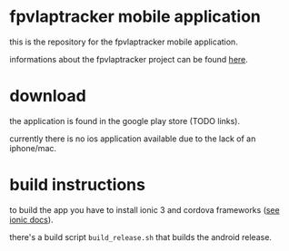 # fpvlaptracker mobile application
this is the repository for the fpvlaptracker mobile application.

informations about the fpvlaptracker project can be found [here](https://github.com/warhog/fpvlaptracker).

# download
the application is found in the google play store (TODO links).

currently there is no ios application available due to the lack of an iphone/mac.

# build instructions
to build the app you have to install ionic 3 and cordova frameworks ([see ionic docs](http://ionicframework.com/docs/intro/installation/)).

there's a build script `build_release.sh` that builds the android release.
